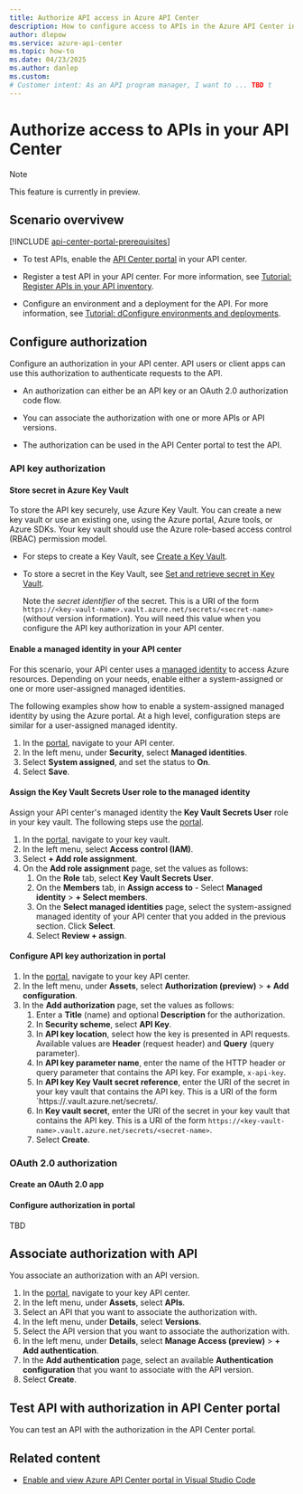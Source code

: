 ```yaml
---
title: Authorize API access in Azure API Center
description: How to configure access to APIs in the Azure API Center inventory using API keys or OAuth authorization.
author: dlepow
ms.service: azure-api-center
ms.topic: how-to
ms.date: 04/23/2025
ms.author: danlep 
ms.custom: 
# Customer intent: As an API program manager, I want to ... TBD t
---
```


# Authorize access to APIs in your API Center

> [!NOTE]
> This feature is currently in preview.

## Scenario overvivew


<!-- Check if these prereqs are sufficient/necessary -->
[!INCLUDE [api-center-portal-prerequisites](includes/api-center-portal-prerequisites.md)]

* To test APIs, enable the [API Center portal](set-up-api-center-portal.md) in your API center.

* Register a test API in your API center. For more information, see [Tutorial: Register APIs in your API inventory](register-apis.md).

* Configure an environment and a deployment for the API. For more information, see [Tutorial: dConfigure environments and deployments](configure-environments-deployments.md).

## Configure authorization

Configure an authorization in your API center. API users or client apps can use this authorization to authenticate requests to the API.

* An authorization can either be an API key or an OAuth 2.0 authorization code flow.

* You can associate the authorization with one or more APIs or API versions. 

* The authorization can be used in the API Center portal to test the API.



### API key authorization

#### Store secret in Azure Key Vault

To store the API key securely, use Azure Key Vault. You can create a new key vault or use an existing one, using the Azure portal, Azure tools, or Azure SDKs. Your key vault should use the Azure role-based access control (RBAC) permission model.

* For steps to create a Key Vault, see [Create a Key Vault](/azure/key-vault/general/quick-create-portal).

* To store a secret in the Key Vault, see [Set and retrieve secret in Key Vault](/azure/key-vault/secrets/quick-create-portal).

    Note the *secret identifier* of the secret. This is a URI of the form `https://<key-vault-name>.vault.azure.net/secrets/<secret-name>` (without version information). You will need this value when you configure the API key authorization in your API center.

<!-- Should we use the version of the secret in the URI? -->


#### Enable a managed identity in your API center

For this scenario, your API center uses a [managed identity](/entra/identity/managed-identities-azure-resources/overview) to access Azure resources. Depending on your needs, enable either a system-assigned or one or more user-assigned managed identities. 

The following examples show how to enable a system-assigned managed identity by using the Azure portal. At a high level, configuration steps are similar for a user-assigned managed identity. 


1. In the [portal](https://azure.microsoft.com), navigate to your API center.
1. In the left menu, under **Security**, select **Managed identities**.
1. Select **System assigned**, and set the status to **On**.
1. Select **Save**.

#### Assign the Key Vault Secrets User role to the managed identity

Assign your API center's managed identity the **Key Vault Secrets User** role in your key vault. The following steps use the [portal](../../role-based-access-control/role-assignments-portal-managed-identity.yml).

1. In the [portal](https://azure.microsoft.com), navigate to your key vault.
1. In the left menu, select **Access control (IAM)**.
1. Select **+ Add role assignment**.
1. On the **Add role assignment** page, set the values as follows: 
    1. On the **Role** tab, select **Key Vault Secrets User**.
    1. On the **Members** tab, in **Assign access to** - Select **Managed identity** > **+ Select members**.
    1. On the **Select managed identities** page, select the system-assigned managed identity of your API center that you added in the previous section. Click **Select**.
    1. Select **Review + assign**.


#### Configure API key authorization in portal

1. In the [portal](https://azure.microsoft.com), navigate to your key API center.
1. In the left menu, under **Assets**, select **Authorization (preview)** > **+ Add configuration**.
1. In the **Add authorization** page, set the values as follows:
    1. Enter a **Title** (name) and optional **Description** for the authorization.
    1. In **Security scheme**, select **API Key**.
    1. In **API key location**, select how the key is presented in API requests. Available values are **Header** (request header) and **Query** (query parameter).
    1. In **API key parameter name**, enter the name of the HTTP header or query parameter that contains the API key. For example, `x-api-key`.
    1. In **API key Key Vault secret reference**, enter the URI of the secret in your key vault that contains the API key. This is a URI of the form `https://<key-vault-name>.vault.azure.net/secrets/<secret-name>.
    1. In **Key vault secret**, enter the URI of the secret in your key vault that contains the API key. This is a URI of the form `https://<key-vault-name>.vault.azure.net/secrets/<secret-name>`.
    1. Select **Create**.


### OAuth 2.0 authorization


#### Create an OAuth 2.0 app




#### Configure authorization in portal

TBD



## Associate authorization with API

You associate an authorization with an API version.

1. In the [portal](https://azure.microsoft.com), navigate to your key API center.
1. In the left menu, under **Assets**, select **APIs**.
1. Select an API that you want to associate the authorization with.
1. In the left menu, under **Details**, select **Versions**.
1. Select the API version that you want to associate the authorization with.
1. In the left menu, under **Details**, select **Manage Access (preview)** > **+ Add authentication**.
1. In the **Add authentication** page, select an available **Authentication configuration** that you want to associate with the API version.
1. Select **Create**.


## Test API with authorization in API Center portal
You can test an API with the authorization in the API Center portal. 
<!--
### API visibility

API visibility settings control which APIs are discoverable (visible) to API Center portal users. The API Center portal uses the data plane API to retrieve and display APIs, and by default retrieves all APIs in your API center.

To make only specific APIs visible, go to the **API visibility** tab in the API Center portal settings. Here, add filter conditions for APIs based on built-in or custom API [metadata](metadata.md) properties. For instance, you can choose to display APIs only of certain types (like REST or GraphQL) or based on certain specification formats (such as OpenAPI). Additionally, you can select values of custom metadata properties that categorize your APIs.

:::image type="content" source="media/set-up-api-center-portal/add-visibility-condition.png" alt-text="Screenshot of adding API visibility conditions in the portal.":::

## Enable sign-in to portal by Microsoft Entra users and groups 

[!INCLUDE [api-center-portal-user-sign-in](includes/api-center-portal-user-sign-in.md)]

[!INCLUDE [api-center-portal-compare-apim-dev-portal](includes/api-center-portal-compare-apim-dev-portal.md)]

-->

## Related content

* [Enable and view Azure API Center portal in Visual Studio Code](enable-api-center-portal-vs-code-extension.md)